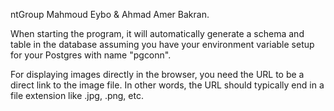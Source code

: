 ntGroup Mahmoud Eybo & Ahmad Amer Bakran.

When starting the program, it will automatically generate a schema and table in the database assuming 
you have your environment variable setup for your Postgres with name "pgconn".

For displaying images directly in the browser, you need the URL to be a direct link to the image file.
In other words, the URL should typically end in a file extension like .jpg, .png, etc.